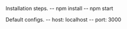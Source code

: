 Installation steps.
 -- npm install
 -- npm start

Default configs.
 -- host: localhost
 -- port: 3000
